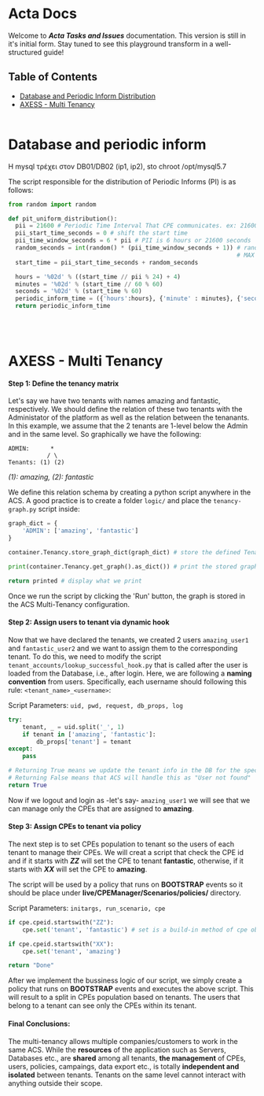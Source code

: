 # Acta Docs
Welcome to ***Acta Tasks and Issues*** documentation. This version is still in it's initial form. Stay tuned to see this playground transform in a well-structured guide!

## Table of Contents
- [Database and Periodic Inform Distribution](#database-and-periodic-inform)
- [AXESS - Multi Tenancy](#axess---multi-tenancy)
<br/><br/>  
# Database and periodic inform

Η mysql τρέχει στον DB01/DB02 (ip1, ip2), sto chroot /opt/mysql5.7

The script responsible for the distribution of Periodic Informs (PI) is as follows:

```python
from random import random

def pit_uniform_distribution():
  pii = 21600 # Periodic Time Interval That CPE communicates. ex: 21600 s = 6 h every 6 hours
  pii_start_time_seconds = 0 # shift the start time
  pii_time_window_seconds = 6 * pii # PII is 6 hours or 21600 seconds
  random_seconds = int(random() * (pii_time_window_seconds + 1)) # random numbers in order to achive uniform distribution.
                                                                 # MAX value: 6 * (pii + 1), MIN value: 0
  start_time = pii_start_time_seconds + random_seconds

  hours = '%02d' % ((start_time // pii % 24) + 4)
  minutes = '%02d' % (start_time // 60 % 60)
  seconds = '%02d' % (start_time % 60)
  periodic_inform_time = ({'hours':hours}, {'minute' : minutes}, {'seconds':seconds})
  return periodic_inform_time
```
<br/><br/>
# AXESS - Multi Tenancy

#### Step 1: Define the tenancy matrix
Let's say we have two tenants with names amazing and fantastic, respectively.
We should define the relation of these two tenants with the Administator of the platform as well as the relation between the tenanants.
In this example, we assume that the 2 tenants are 1-level below the Admin and in the same level. So graphically we have the following:

```
ADMIN:      *
           / \
Tenants: (1) (2)
```
*(1): amazing, (2): fantastic*

We define this relation schema by creating a python script anywhere in the ACS. A good practice is to create a folder `logic/` and place the `tenancy-graph.py` script inside:
```python
graph_dict = {
    'ADMIN': ['amazing', 'fantastic']
}

container.Tenancy.store_graph_dict(graph_dict) # store the defined Tenants relations

print(container.Tenancy.get_graph().as_dict()) # print the stored graph

return printed # display what we print
```
Once we run the script by clicking the 'Run' button, the graph is stored in the ACS Multi-Tenancy configuration.


#### Step 2: Assign users to tenant via dynamic hook
Now that we have declared the tenants, we created 2 users `amazing_user1` and `fantastic_user2` and we want to assign them to the corresponding tenant.
To do this, we need to modify the script `tenant_accounts/lookup_successful_hook.py` that is called after the user is loaded from the Database, i.e., after login.
Here, we are following a **naming convention** from users. Specifically, each username should following this rule: `<tenant_name>_<username>`:

Script Parameters: `uid, pwd, request, db_props, log`
```python
try:
    tenant, _ = uid.split('_', 1)
    if tenant in ['amazing', 'fantastic']:
        db_props['tenant'] = tenant
except:
    pass

# Returning True means we update the tenant info in the DB for the specific user
# Returning False means that ACS will handle this as "User not found"
return True
```
Now if we logout and login as -let's say- `amazing_user1` we will see that we can manage only the CPEs that are assigned to **amazing**.

#### Step 3: Assign CPEs to tenant via policy
The next step is to set CPEs population to tenant so the users of each tenant to manage their CPEs.
We will creat a script that check the CPE id and if it starts with ***ZZ*** will set the CPE to tenant **fantastic**, otherwise, if it starts with ***XX*** will set the CPE to **amazing**.

The script will be used by a policy that runs on **BOOTSTRAP** events so it should be place under **live/CPEManager/Scenarios/policies/** directory.

Script Parameters: `initargs, run_scenario, cpe`
```python
if cpe.cpeid.startswith("ZZ"):
    cpe.set('tenant', 'fantastic') # set is a build-in method of cpe object

if cpe.cpeid.startswith("XX"):
    cpe.set('tenant', 'amazing')

return "Done"
```
After we implement the bussiness logic of our script, we simply create a policy that runs on **BOOTSTRAP** events and executes the above script. This will result to a split in CPEs population based on tenants. The users that belong to a tenant can see only the CPEs within its tenant.

#### Final Conclusions: 
The multi-tenancy allows multiple companies/customers to work in the same ACS. While the **resources** of the application such as Servers, Databases etc., are **shared** among all tenants, **the management** of CPEs, users, policies, campaings, data export etc., is totally **independent and isolated** between tenants. Tenants on the same level cannot interact with anything outside their scope.
